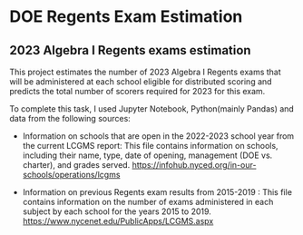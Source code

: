 # DOE Regents Exam Estimation
## 2023 Algebra I Regents exams estimation

This project estimates the number of 2023 Algebra I Regents exams that will be administered at each school eligible for distributed scoring and predicts the total number of scorers required for 2023 for this exam.

To complete this task, I used Jupyter Notebook, Python(mainly Pandas) and data from the following sources:

- Information on schools that are open in the 2022-2023 school year from the current LCGMS report: This file contains information on schools, including their name, type, date of opening, management (DOE vs. charter), and grades served. 
https://infohub.nyced.org/in-our-schools/operations/lcgms

- Information on previous Regents exam results from 2015-2019 : This file contains information on the number of exams administered in each subject by each school for the years 2015 to 2019.
https://www.nycenet.edu/PublicApps/LCGMS.aspx


